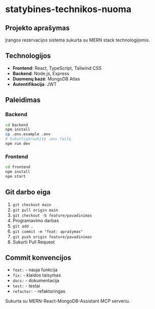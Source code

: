 # statybines-technikos-nuoma

## Projekto aprašymas
Įrangos rezervacijos sistema sukurta su MERN stack technologijomis.

## Technologijos
- **Frontend**: React, TypeScript, Tailwind CSS
- **Backend**: Node.js, Express
- **Duomenų bazė**: MongoDB Atlas
- **Autentifikacija**: JWT

## Paleidimas

### Backend
```bash
cd backend
npm install
cp .env.example .env
# Sukonfigūruokite .env failą
npm run dev
```

### Frontend
```bash
cd frontend
npm install
npm start
```

## Git darbo eiga
1. `git checkout main`
2. `git pull origin main`
3. `git checkout -b feature/pavadinimas`
4. Programavimo darbas
5. `git add .`
6. `git commit -m "feat: aprašymas"`
7. `git push origin feature/pavadinimas`
8. Sukurti Pull Request

## Commit konvencijos
- `feat:` - nauja funkcija
- `fix:` - klaidos taisymas
- `docs:` - dokumentacija
- `test:` - testai
- `refactor:` - refaktoringas

Sukurta su MERN-React-MongoDB-Assistant MCP serveriu.
